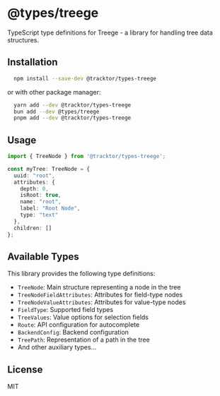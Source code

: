 # @types/treege

TypeScript type definitions for Treege - a library for handling tree data structures.

## Installation

```bash
  npm install --save-dev @tracktor/types-treege 
```

or with other package manager:

```bash
  yarn add --dev @tracktor/types-treege
  bun add --dev @types/treege
  pnpm add --dev @tracktor/types-treege
```

## Usage

```typescript
import { TreeNode } from '@tracktor/types-treege';

const myTree: TreeNode = {
  uuid: "root",
  attributes: {
    depth: 0,
    isRoot: true,
    name: "root",
    label: "Root Node",
    type: "text"
  },
  children: []
};
```

## Available Types

This library provides the following type definitions:

- `TreeNode`: Main structure representing a node in the tree
- `TreeNodeFieldAttributes`: Attributes for field-type nodes
- `TreeNodeValueAttributes`: Attributes for value-type nodes
- `FieldType`: Supported field types
- `TreeValues`: Value options for selection fields
- `Route`: API configuration for autocomplete
- `BackendConfig`: Backend configuration
- `TreePath`: Representation of a path in the tree
- And other auxiliary types...

## License

MIT
